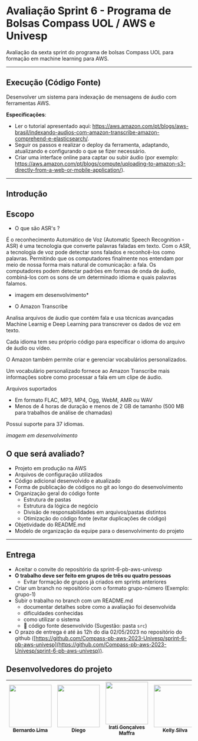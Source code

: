 # Avaliação Sprint 6 - Programa de Bolsas Compass UOL / AWS e Univesp

Avaliação da sexta sprint do programa de bolsas Compass UOL para formação em machine learning para AWS.

***

## Execução (Código Fonte)

Desenvolver um sistema para indexação de mensagens de áudio com ferramentas AWS.

**Especificações**:

* Ler o tutorial apresentado aqui: <https://aws.amazon.com/pt/blogs/aws-brasil/indexando-audios-com-amazon-transcribe-amazon-comprehend-e-elasticsearch/>.
* Seguir os passos e realizar o deploy da ferramenta, adaptando, atualizando e configurando o que se fizer necessário.
* Criar uma interface online para captar ou subir áudio (por exemplo: <https://aws.amazon.com/pt/blogs/compute/uploading-to-amazon-s3-directly-from-a-web-or-mobile-application/>).

***
## Introdução


## Escopo

* O que são ASR's ?

É o reconhecimento Automático de Voz (Automatic Speech Recognition - ASR) é uma tecnologia que converte palavras faladas em texto. 
Com o ASR, a tecnologia de voz pode detectar sons falados e reconhcê-los como palavras. Permitindo que os computadores finalmente nos entendam por meio de nossa forma mais natural de comunicação: a fala.
Os computadores podem detectar padrões em formas de onda de áudio, combiná-los com os sons de um determinado idioma e quais palavras falamos. 

* imagem em desenvolvimento*

* O Amazon Transcribe

Analisa arquivos de áudio que contém fala e usa técnicas avançadas Machine Learnig e Deep Learning para transcrever os dados de voz em texto. 

Cada idioma tem seu próprio código para especificar o idioma do arquivo de áudio ou vídeo.

O Amazon também permite criar e gerenciar vocabulários 
 personalizados.

Um vocabulário personalizado fornece ao Amazon Transcribe mais informações sobre como processar a fala em um clipe de áudio. 

Arquivos suportados

* Em formato FLAC, MP3, MP4, Ogg, WebM, AMR ou WAV
* Menos de 4 horas de duração e menos de 2 GB de tamanho 
(500 MB para trabalhos de análise de chamadas)

Possui suporte para 37 idiomas. 

*imagem em desenvolvimento*





## O que será avaliado?

* Projeto em produção na AWS
* Arquivos de configuração utilizados
* Código adicional desenvolvido e atualizado
* Forma de publicação de códigos no git ao longo do desenvolvimento
* Organização geral do código fonte
  * Estrutura de pastas
  * Estrutura da lógica de negócio
  * Divisão de responsabilidades em arquivos/pastas distintos
  * Otimização do código fonte (evitar duplicações de código)
* Objetividade do README.md
* Modelo de organização da equipe para o desenvolvimento do projeto

***

## Entrega

* Aceitar o convite do repositório da sprint-6-pb-aws-univesp
* **O trabalho deve ser feito em grupos de três ou quatro pessoas**
  * Evitar formação de grupos já criados em sprints anteriores
* Criar um branch no repositório com o formato grupo-número (Exemplo: grupo-1)
* Subir o trabalho no branch com um README.md
  * documentar detalhes sobre como a avaliação foi desenvolvida
  * dificuldades conhecidas
  * como utilizar o sistema
  * 🔨 código fonte desenvolvido (Sugestão: pasta `src`)
* O prazo de entrega é até às 12h do dia 02/05/2023 no repositório do github ([https://github.com/Compass-pb-aws-2023-Univesp/sprint-6-pb-aws-univesp](https://github.com/Compass-pb-aws-2023-Univesp/sprint-6-pb-aws-univesp)).

## Desenvolvedores do projeto

| [<img src="https://avatars.githubusercontent.com/u/81330043?v=4" width=115><br><sub>Bernardo Lima</sub>](https://github.com/belima93)| [<img src="https://avatars.githubusercontent.com/u/96358027?v=4"  width=115><br><sub>Diego</sub>](https://github.com/Diegox0301) | [<img src="https://avatars.githubusercontent.com/u/124359272?v=4" width=115><br><sub>Irati Gonçalves Maffra</sub>](https://github.com/IratiMaffra) | [<img src="https://avatars.githubusercontent.com/u/88354075?v=4" width=115><br><sub>Kelly Silva</sub>](https://github.com/KellyPLSilva) | [<img src="https://avatars.githubusercontent.com/u/117780664?v=4" width=115><br><sub>Viviane Alves</sub>](https://github.com/Vivianes86) |
| :---: | :---: | :---: |:---: |:---: |

